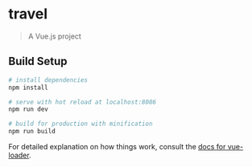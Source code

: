 # travel

> A Vue.js project

## Build Setup

``` bash
# install dependencies
npm install

# serve with hot reload at localhost:8086
npm run dev

# build for production with minification
npm run build
```

For detailed explanation on how things work, consult the [docs for vue-loader](http://vuejs.github.io/vue-loader).
